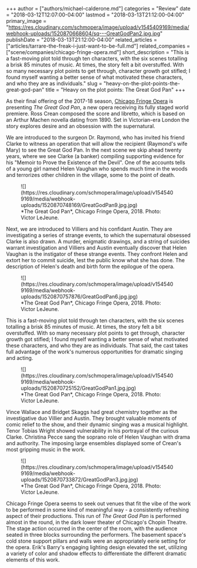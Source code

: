 +++
author = ["authors/michael-calderone.md"]
categories = "Review"
date = "2018-03-12T12:07:00-04:00"
lastmod = "2018-03-13T21:12:00-04:00"
primary_image = "https://res.cloudinary.com/schmopera/image/upload/v1545409169/media/webhook-uploads/1520870668604/sq---GreatGodPan2.jpg.jpg"
publishDate = "2018-03-13T21:12:00-04:00"
related_articles = ["articles/tarrare-the-freak-i-just-want-to-be-full.md"]
related_companies = ["scene/companies/chicago-fringe-opera.md"]
short_description = "This is a fast-moving plot told through ten characters, with the six scenes totalling a brisk 85 minutes of music. At times, the story felt a bit overstuffed. With so many necessary plot points to get through, character growth got stifled; I found myself wanting a better sense of what motivated these characters, and who they are as individuals."
slug = "heavy-on-the-plot-points-the-great-god-pan"
title = "Heavy on the plot points: The Great God Pan"
+++

As their final offering of the 2017-18 season, [Chicago Fringe Opera](/scene/people/chicago-fringe-opera/) is presenting *The Great God Pan*, a new opera receiving its fully staged world premiere. Ross Crean composed the score and libretto, which is based on an Arthur Machen novella dating from 1890. Set in Victorian-era London the story explores desire and an obsession with the supernatural.

We are introduced to the surgeon Dr. Raymond, who has invited his friend Clarke to witness an operation that will allow the recipient (Raymond's wife Mary) to see the Great God Pan. In the next scene we skip ahead twenty years, where we see Clarke (a banker) compiling supporting evidence for his "Memoir to Prove the Existence of the Devil". One of the accounts tells of a young girl named Helen Vaughan who spends much time in the woods and terrorizes other children in the village, some to the point of death.

<figure data-type="image">
![](https://res.cloudinary.com/schmopera/image/upload/v1545409169/media/webhook-uploads/1520870748169/GreatGodPan9.jpg.jpg)
<figcaption>*The Great God Pan*, Chicago Fringe Opera, 2018. Photo: Victor LeJeune.</figcaption>
</figure>

Next, we are introduced to Villiers and his confidant Austin. They are investigating a series of strange events, to which the supernatural obsessed Clarke is also drawn. A murder, enigmatic drawings, and a string of suicides warrant investigation and Villiers and Austin eventually discover that Helen Vaughan is the instigator of these strange events. They confront Helen and extort her to commit suicide, lest the public know what she has done. The description of Helen's death and birth form the epilogue of the opera.

<figure data-type="image">
![](https://res.cloudinary.com/schmopera/image/upload/v1545409169/media/webhook-uploads/1520870757876/GreatGodPan6.jpg.jpg)
<figcaption>*The Great God Pan*, Chicago Fringe Opera, 2018. Photo: Victor LeJeune.</figcaption>
</figure>

This is a fast-moving plot told through ten characters, with the six scenes totalling a brisk 85 minutes of music. At times, the story felt a bit overstuffed. With so many necessary plot points to get through, character growth got stifled; I found myself wanting a better sense of what motivated these characters, and who they are as individuals. That said, the cast takes full advantage of the work's numerous opportunities for dramatic singing and acting.

<figure data-type="image">
![](https://res.cloudinary.com/schmopera/image/upload/v1545409169/media/webhook-uploads/1520870725152/GreatGodPan1.jpg.jpg)
<figcaption>*The Great God Pan*, Chicago Fringe Opera, 2018. Photo: Victor LeJeune.</figcaption>
</figure>

Vince Wallace and Bridget Skaggs had great chemistry together as the investigative duo Villier and Austin. They brought valuable moments of comic relief to the show, and their dynamic singing was a musical highlight. Tenor Tobias Wright showed vulnerability in his portrayal of the curious Clarke. Christina Pecce sang the soprano role of Helen Vaughan with drama and authority. The imposing large ensembles displayed some of Crean's most gripping music in the work.

<figure data-type="image">
![](https://res.cloudinary.com/schmopera/image/upload/v1545409169/media/webhook-uploads/1520870733872/GreatGodPan3.jpg.jpg)
<figcaption>*The Great God Pan*, Chicago Fringe Opera, 2018. Photo: Victor LeJeune.</figcaption>
</figure>

Chicago Fringe Opera seems to seek out venues that fit the vibe of the work to be performed in some kind of meaningful way - a consistently refreshing aspect of their productions. This run of *The Great God Pan* is performed almost in the round, in the dark lower theater of Chicago's Chopin Theatre. The stage action occurred in the center of the room, with the audience seated in three blocks surrounding the performers. The basement space's cold stone support pillars and walls were an appropriately eerie setting for the opera. Erik's Barry's engaging lighting design elevated the set, utilizing a variety of color and shadow effects to differentiate the different dramatic elements of this work.
